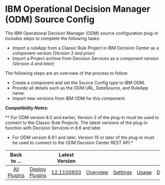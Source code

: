 
IBM Operational Decision Manager (ODM) Source Config
====================================================


The IBM Operational Decision Manager (ODM) source configuration plug-in includes steps to complete the following tasks:


* Import a ruleApp from a Classic Rule Project in IBM Decision Center as a component version *(Version 3 and prior)*
* Import a Project archive from Decision Services as a component version *(Version 4 and later)*


The following steps are an overview of the process to follow:


* Create a component and set the Source Config type to IBM ODM.
* Provide all details such as the ODM URL, DataSource, and RuleApp name.
* Import new versions from IBM ODM for this component.


***Compatibility Notes:***



** For ODM version 8.5 and earlier, Version 3 of the plug-in must be used to connect to the Classic Rule Projects. The latest versions of the plug-in function with Decision Services in 8.6 and later.

* For ODM version 8.9.1 and later, Version 10 or later of the plug-in must be used to connect to the ODM Decision Center REST API.*








|Back to ...||Latest Version|||||
| :---: | :---: | :---: | :---: | :---: | :---: | :---: |
|[All Plugins](../../index.md)|[Deploy Plugins](../README.md)|[12.1100650](https://raw.githubusercontent.com/UrbanCode/IBM-UCD-PLUGINS/main/files/ibm-odm-source-config/ibm-odm-source-config-12.1100650.zip)|[Overview](overview.md)|[Settings](settings.md)|[Usage](usage.md)|[Downloads](downloads.md)|
